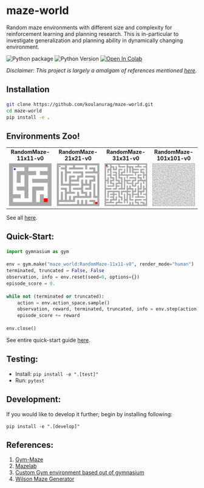 # maze-world

Random maze environments with different size and complexity for reinforcement learning and planning research. This is in-particular to investigate generalization and planning ability in dynamically changing environment.

![Python package](https://github.com/koulanurag/maze-world/workflows/Python%20package/badge.svg)
![Python Version](https://img.shields.io/pypi/pyversions/maze-world)
[![Open In Colab](https://colab.research.google.com/assets/colab-badge.svg)](https://colab.research.google.com/github/koulanurag/maze-world/blob/main/examples/colab_example.ipynb)


_Disclaimer: This project is largely a amalgam of references mentioned <a href=#references>here</a>._

## Installation

[//]: # (- Using PyPI:)

[//]: # (   ```bash)

[//]: # (   pip install maze-world)

[//]: # (   ```)

[//]: # (- Directly from source &#40;recommended&#41;:)
   ```bash
   git clone https://github.com/koulanurag/maze-world.git
   cd maze-world
   pip install -e .
   ```
## Environments Zoo!

<div style="text-align:center;">
  <table>
    <tr>
      <td><b>RandomMaze-11x11-v0</b></td>
      <td><b>RandomMaze-21x21-v0</b></td>
      <td><b>RandomMaze-31x31-v0</b></td>
      <td><b>RandomMaze-101x101-v0</b></td>
    </tr>
    <tr>
      <td><img src="docs/source/_static/gifs/RandomMaze-11x11-v0.gif" alt="RandomMAze-11x11-v0.gif" width="200"/></td>
      <td><img src="docs/source/_static/gifs/RandomMaze-21x21-v0.gif" alt="RandomMAze-21x21-v0.gif" width="200"/></td>
      <td><img src="docs/source/_static/gifs/RandomMaze-31x31-v0.gif" alt="RandomMAze-11x11-v0.gif" width="200"/></td>
      <td><img src="docs/source/_static/gifs/RandomMaze-101x101-v0.gif" alt="RandomMAze-21x21-v0.gif" width="200"/></td>
    </tr>
  </table>
</div>

See all [here](https://koulanurag.dev/maze-world/environments.html).

## Quick-Start:
```python
import gymnasium as gym

env = gym.make("maze_world:RandomMaze-11x11-v0", render_mode="human")
terminated, truncated = False, False
observation, info = env.reset(seed=0, options={})
episode_score = 0.

while not (terminated or truncated):
    action = env.action_space.sample()
    observation, reward, terminated, truncated, info = env.step(action)
    episode_score += reward

env.close()
```

See entire quick-start guide [here](https://koulanurag.dev/maze-world/quick-start.html).

## Testing:

- Install: ```pip install -e ".[test]" ```
- Run: ```pytest```

## Development:

If you would like to develop it further; begin by installing following:

```pip install -e ".[develop]" ```

## References:
1. [Gym-Maze](https://github.com/MattChanTK/gym-maze)
2. [Mazelab](https://github.com/zuoxingdong/mazelab)
3. [Custom Gym environment based out of gymnasium](https://gymnasium.farama.org/tutorials/gymnasium_basics/environment_creation/)
4. [Wilson Maze Generator](https://github.com/CaptainFl1nt/WilsonMazeGenerator)
